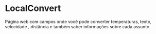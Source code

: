 # LocalConvert
Página web com campos onde você pode converter temperaturas, texto, velocidade , distância e também saber informações sobre cada assunto.
